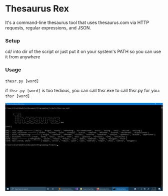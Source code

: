 # Thesaurus Rex
It's a command-line thesaurus tool that uses thesaurus.com via HTTP requests, regular expressions, and JSON.

### Setup
cd/ into dir of the script or just put it on your system's PATH so you can use it from anywhere

### Usage

`thesr.py [word]`

if `thsr.py [word]` is too tedious, you can call thsr.exe to call thsr.py for you: `thsr [word]`

![alt text](https://github.com/treatmesubj/Thesaurus_Rex/blob/master/Screenshot%20(23).png)
